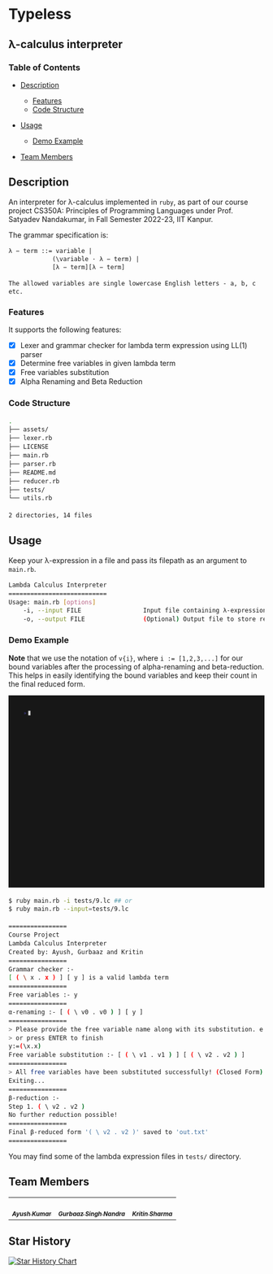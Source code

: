 # Typeless 
## λ-calculus interpreter

### Table of Contents

- [Description](#description)
  - [Features](#features)
  - [Code Structure](#code-structure)

- [Usage](#usage)
  - [Demo Example](#demo-example)

- [Team Members](#team-members)

## Description

An interpreter for λ-calculus implemented in `ruby`, as part of our course project CS350A: Principles of Programming Languages under Prof. Satyadev Nandakumar, in Fall Semester 2022-23, IIT Kanpur.

The grammar specification is:
```
λ − term ::= variable |
            (\variable · λ − term) |
            [λ − term][λ − term]

The allowed variables are single lowercase English letters - a, b, c etc.
```

### Features

It supports the following features:

- [x] Lexer and grammar checker for lambda term expression using LL(1) parser
- [x] Determine free variables in given lambda term
- [x] Free variables substitution
- [x] Alpha Renaming and Beta Reduction

### Code Structure

```bash
.
├── assets/
├── lexer.rb
├── LICENSE
├── main.rb
├── parser.rb
├── README.md
├── reducer.rb
├── tests/
└── utils.rb

2 directories, 14 files
```

## Usage

Keep your λ-expression in a file and pass its filepath as an argument to `main.rb`.

```bash
Lambda Calculus Interpreter
===========================
Usage: main.rb [options]
    -i, --input FILE                 Input file containing λ-expression
    -o, --output FILE                (Optional) Output file to store reduced λ-expression. Default: out.txt
```

### Demo Example

**Note** that we use the notation of `v{i}`, where `i := [1,2,3,...]` for our bound variables after the processing of alpha-renaming and beta-reduction. This helps in easily identifying the bound variables and keep their count in the final reduced form.

![](assets/demo.gif)

```bash
$ ruby main.rb -i tests/9.lc ## or
$ ruby main.rb --input=tests/9.lc

================
Course Project
Lambda Calculus Interpreter
Created by: Ayush, Gurbaaz and Kritin
================
Grammar checker :- 
[ ( \ x . x ) ] [ y ] is a valid lambda term
================
Free variables :- y 
================
α-renaming :- [ ( \ v0 . v0 ) ] [ y ]
================
> Please provide the free variable name along with its substitution. e.g. x:=M denotes replacing free occurences of x with lambda term M
> or press ENTER to finish
y:=(\x.x)
Free variable substitution :- [ ( \ v1 . v1 ) ] [ ( \ v2 . v2 ) ]
================
> All free variables have been substituted successfully! (Closed Form)
Exiting...
================
β-reduction :- 
Step 1. ( \ v2 . v2 )
No further reduction possible!
================
Final β-reduced form '( \ v2 . v2 )' saved to 'out.txt'
================
```

You may find some of the lambda expression files in `tests/` directory.

## Team Members

<table>
  <tr>
    <td align="center"><a href="https://github.com/kumayu0108"><img src="https://github.com/kumayu0108.png" width="100px;" alt=""/><br /><sub><b><i>Ayush Kumar</i></b></sub></a></td>
   <td align="center"><a href="https://github.com/gurbaaz27"><img src="https://github.com/gurbaaz27.png" width="100px;" alt=""/><br /><sub><b><i>Gurbaaz Singh Nandra</i></b></sub></a></td>
    <td align="center"><a href="https://github.com/kritinsharma"><img src=""https://github.com/kritinsharma.png"" width="100px;" alt=""/><br /><sub><b><i>Kritin Sharma</i></b></sub></a></td>
  </tr>
</table>

## Star History

[![Star History Chart](https://api.star-history.com/svg?repos=gurbaaz27/typeless&type=Date)](https://star-history.com/#gurbaaz27/typeless&Date)
